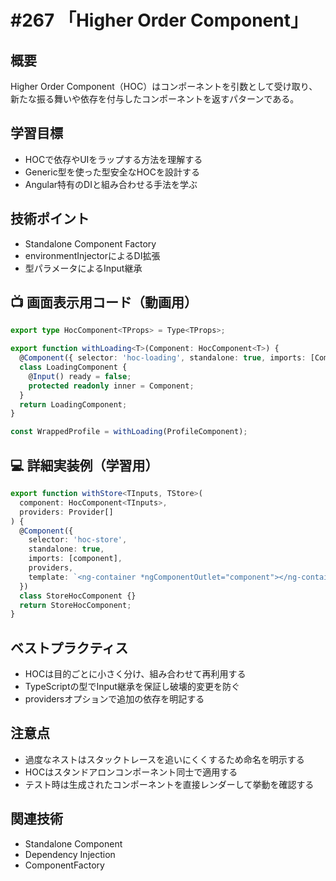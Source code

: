# #267 「Higher Order Component」

## 概要
Higher Order Component（HOC）はコンポーネントを引数として受け取り、新たな振る舞いや依存を付与したコンポーネントを返すパターンである。

## 学習目標
- HOCで依存やUIをラップする方法を理解する
- Generic型を使った型安全なHOCを設計する
- Angular特有のDIと組み合わせる手法を学ぶ

## 技術ポイント
- Standalone Component Factory
- environmentInjectorによるDI拡張
- 型パラメータによるInput継承

## 📺 画面表示用コード（動画用）
```typescript
export type HocComponent<TProps> = Type<TProps>;
```

```typescript
export function withLoading<T>(Component: HocComponent<T>) {
  @Component({ selector: 'hoc-loading', standalone: true, imports: [Component], template: `<ng-container *ngIf="ready"><ng-container *ngComponentOutlet="inner"></ng-container></ng-container>` })
  class LoadingComponent {
    @Input() ready = false;
    protected readonly inner = Component;
  }
  return LoadingComponent;
}
```

```typescript
const WrappedProfile = withLoading(ProfileComponent);
```

## 💻 詳細実装例（学習用）
```typescript
export function withStore<TInputs, TStore>(
  component: HocComponent<TInputs>,
  providers: Provider[]
) {
  @Component({
    selector: 'hoc-store',
    standalone: true,
    imports: [component],
    providers,
    template: `<ng-container *ngComponentOutlet="component"></ng-container>`
  })
  class StoreHocComponent {}
  return StoreHocComponent;
}
```

## ベストプラクティス
- HOCは目的ごとに小さく分け、組み合わせて再利用する
- TypeScriptの型でInput継承を保証し破壊的変更を防ぐ
- providersオプションで追加の依存を明記する

## 注意点
- 過度なネストはスタックトレースを追いにくくするため命名を明示する
- HOCはスタンドアロンコンポーネント同士で適用する
- テスト時は生成されたコンポーネントを直接レンダーして挙動を確認する

## 関連技術
- Standalone Component
- Dependency Injection
- ComponentFactory
